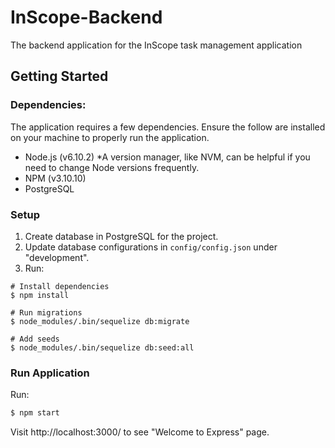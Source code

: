 # InScope-Backend
The backend application for the InScope task management application

## Getting Started

### Dependencies:

The application requires a few dependencies. Ensure the follow are installed
on your machine to properly run the application.
* Node.js (v6.10.2) *A version manager, like NVM, can be helpful if you need to change Node versions frequently.
* NPM (v3.10.10)
* PostgreSQL

### Setup

1. Create database in PostgreSQL for the project.
2. Update database configurations in `config/config.json` under "development".
3. Run:
```
# Install dependencies
$ npm install

# Run migrations
$ node_modules/.bin/sequelize db:migrate

# Add seeds
$ node_modules/.bin/sequelize db:seed:all
```

### Run Application

Run:
```bash
$ npm start
```

Visit http://localhost:3000/ to see "Welcome to Express" page.
